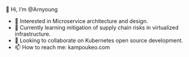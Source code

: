 👋 Hi, I’m @Arnyoung
- 👀 Interested in Microservice architecture and design.
- 🌱 Currently learning mitigation of supply chain risks in virtualized infrastructure. 
- 💞️ Looking to collaborate on Kubernetes open source development.
- 📫 How to reach me: kampoukeo.com
